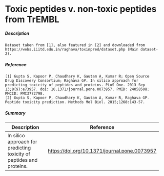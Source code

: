 # Toxic peptides v. non-toxic peptides from TrEMBL

##### Description

    Dataset taken from [1], also featured in [2] and downloaded from https://webs.iiitd.edu.in/raghava/toxinpred/dataset.php (Main dataset-2).

##### Reference

    [1] Gupta S, Kapoor P, Chaudhary K, Gautam A, Kumar R; Open Source Drug Discovery Consortium; Raghava GP. In silico approach for predicting toxicity of peptides and proteins. PLoS One. 2013 Sep 13;8(9):e73957. doi: 10.1371/journal.pone.0073957. PMID: 24058508; PMCID: PMC3772798.
    [2] Gupta S, Kapoor P, Chaudhary K, Gautam A, Kumar R, Raghava GP. Peptide toxicity prediction. Methods Mol Biol. 2015;1268:143-57.
        
##### Summary
 
| Description                                                               | Reference                         |
|---------------------------------------------------------------------------|-----------------------------------|
| In silico approach for predicting toxicity of peptides and proteins. | https://doi.org/10.1371/journal.pone.0073957 |

   